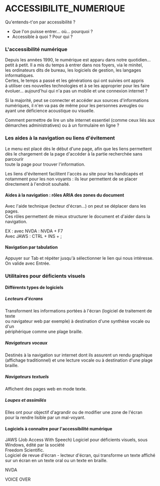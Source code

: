 # ACCESSIBILITE_NUMERIQUE

Qu'entends-t'on par accessibilité ?<br>
- Que l'on puisse entrer... où... pourquoi ?<br>
- Accessible à quoi ? Pour qui ?


### L'accessibilité numérique

Depuis les années 1990, le numérique est apparu dans notre quotidien...
petit à petit. Il a mis du temps à entrer dans nos foyers, via le minitel,<br>
les ordinateurs dits de bureau, les logiciels de gestion, les langages<br>
informatiques.<br>
Certes, le temps a passé et les générations qui ont suivies ont appris<br>
à utiliser ces nouvelles technologies et à se les approprier pour les faire<br>
évoluer... aujourd'hui qui n'a pas un mobile et une connexion internet ?

Si la majorité, peut se connecter et accéder aux sources d'informations<br>
numériques, il n'en va pas de même pour les personnes aveugles ou <br>
ayant une déficience acoustique ou visuelle.<br>

Comment permettre de lire un site internet essentiel (comme ceux liés aux<br>
démarches administratives) ou à un formulaire en ligne ?


### Les aides à la navigation ou liens d'évitement

Le menu est placé dès le début d'une page, afin que les liens permettent<br>
dès le chargement de la page d'accéder à la partie recherchée sans parcourir<br>
toute la page pour trouver l'information.

Les liens d'évitement facilitent l'accès au site pour les handicapés et<br>
notamment pour les non voyants : ils leur permettent de se placer <br>
directement à l'endroit souhaité. 

#### Aides à la navigation : rôles ARIA des zones du document

Avec l'aide technique (lecteur d'écran...) on peut se déplacer dans les pages.<br>
Ces rôles permettent de mieux structurer le document et d'aider dans la navigation.

EX : avec NVDA : NVDA + F7<br>
Avec JAWS : CTRL + INS + ;

#### Navigation par tabulation

Appuyer sur Tab et répéter jusqu'à sélectionner le lien qui nous intéresse.<br>
On valide avec Entrée.


### Utilitaires pour déficients visuels

#### Différents types de logiciels

##### Lecteurs d'écrans
Transforment les informations portées à l'écran (logiciel de traitement de texte<br>
ou navigateur web par exemple) à destination d'une synthèse vocale ou d'un <br>
périphérique comme une plage braille.

##### Navigateurs vocaux
Destinés à la navigation sur internet dont ils assurent un rendu graphique<br>
(affichage traditionnel) et une lecture vocale ou à destination d'une plage braille.

##### Navigateurs textuels
Affichent des pages web en mode texte.

##### Loupes et assimilés
Elles ont pour objectif d'agrandir ou de modifier une zone de l'écran<br>
pour la rendre lisible par un mal-voyant.

#### Logiciels à connaitre pour l'accessibilité numérique

JAWS (Job Access With Speech)
Logiciel pour déficients visuels, sous Windows, édité par la société<br>
Freedom Scientific.<br>
Logiciel de revue d'écran - lecteur d'écran, qui transforme un texte affiché<br>
sur un écran en un texte oral ou un texte en braille.

NVDA

VOICE OVER
